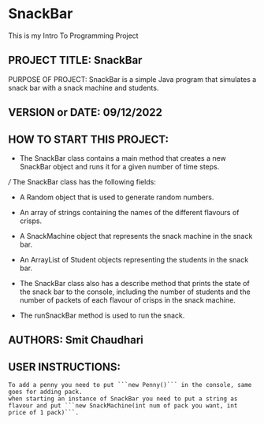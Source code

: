 # SnackBar
This is my Intro To Programming Project 

## PROJECT TITLE: SnackBar
PURPOSE OF PROJECT: SnackBar is a simple Java program that simulates a snack bar with a snack machine and students.

## VERSION or DATE: 09/12/2022

## HOW TO START THIS PROJECT:
* The SnackBar class contains a main method that creates a new SnackBar object and runs it for a given number of time steps.

 */* The SnackBar class has the following fields:

* A Random object that is used to generate random numbers.
* An array of strings containing the names of the different flavours of crisps.
* A SnackMachine object that represents the snack machine in the snack bar.
* An ArrayList of Student objects representing the students in the snack bar.
* The SnackBar class also has a describe method that prints the state of the snack bar to the console, including the number of students and the number of packets of each flavour of crisps in the snack machine.

* The runSnackBar method is used to run the snack.

## AUTHORS: Smit Chaudhari

## USER INSTRUCTIONS:
    To add a penny you need to put ```new Penny()``` in the console, same goes for adding pack.
    when starting an instance of SnackBar you need to put a string as flavour and put ```new SnackMachine(int num of pack you want, int price of 1 pack)```.
